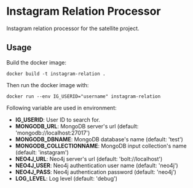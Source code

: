 # Instagram Relation Processor

Instagram relation processor for the satellite project.

## Usage

Build the docker image:

```
docker build -t instagram-relation .
```

Then run the docker image with:

```
docker run --env IG_USERID="username" instagram-relation
```

Following variable are used in environment:
- __IG_USERID__: User ID to search for.
- __MONGODB_URL__: MongoDB server's url (default: 'mongodb://localhost:27017')
- __MONGODB_DBNAME__: MongoDB database's name (default: 'test')
- __MONGODB_COLLECTIONNAME__: MongoDB input collection's name (default: 'instagram')
- __NEO4J_URL__: Neo4j server's url (default: 'bolt://localhost')
- __NEO4J_USER__: Neo4j authentication user name (default: 'neo4j')
- __NEO4J_PASS__: Neo4j authentication password (default: 'neo4j')
- __LOG_LEVEL__: Log level (default: 'debug')